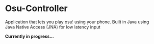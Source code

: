 # Osu-Controller
Application that lets you play osu! using your phone. Built in Java using Java Native Access (JNA) for low latency input

**Currently in progress...**
